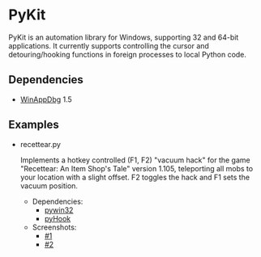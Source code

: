 PyKit
=====
PyKit is an automation library for Windows, supporting 32 and 64-bit applications. It currently supports controlling the cursor and detouring/hooking functions in foreign processes to local Python code.


Dependencies
------------
 - [WinAppDbg](http://winappdbg.sourceforge.net/) 1.5


Examples
--------
 - recettear.py

    Implements a hotkey controlled (F1, F2) "vacuum hack" for the game "Recettear: An Item Shop's Tale" version 1.105, teleporting all mobs to your location with a slight offset. F2 toggles the hack and F1 sets the vacuum position.

    - Dependencies:
        - [pywin32](http://sourceforge.net/projects/pywin32/)
        - [pyHook](http://sourceforge.net/projects/pyhook/)
    - Screenshots:
        - [#1](http://i.imgur.com/LPcPjNY.gif)
        - [#2](http://s13.postimg.org/4sninp2fp/screenshot2_gif.gif)
